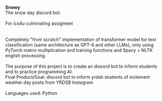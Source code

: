 **Snowy**
<br/>
The snow day discord bot. 
<br/>
<br/>
For ics4u culminating assigment
<br/>
<br/>
<br/>
Completely "from scratch" implementation of transformer model for text classification (same architecture as GPT-4 and other LLMs), only using PyTorch matrix multiplication and training functions and Spacy + NLTK english processing.
<br/>
<br/>
The purpose of this project is to create an discord bot to inform students and to practice programming AI.
<br/>
Final Product/Goal: discord bot to inform yrdsb students of inclement weather day posts from YRDSB Instagram
<br/>
<br/>
Languages used: Python
